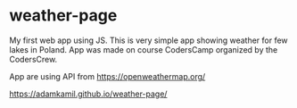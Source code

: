 # weather-page
My first web app using JS. This is very simple app showing weather for few lakes in Poland.
App was made on course CodersCamp organized by the CodersCrew.

App are using API from https://openweathermap.org/

https://adamkamil.github.io/weather-page/
